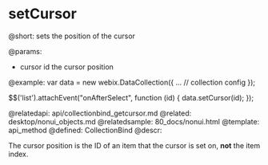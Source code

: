 setCursor
=============


@short:
	sets the position of the cursor

@params:
- cursor      id      the cursor position


@example:
var data = new webix.DataCollection({ 
  ...  // collection config
});

$$('list').attachEvent("onAfterSelect", function (id) {
  data.setCursor(id);
});

@relatedapi:
	api/collectionbind_getcursor.md
@related:
	desktop/nonui_objects.md
@relatedsample:
	80_docs/nonui.html
@template:	api_method
@defined:	CollectionBind
@descr:


The cursor position is the ID of an item that the cursor is set on, **not** the item index.
